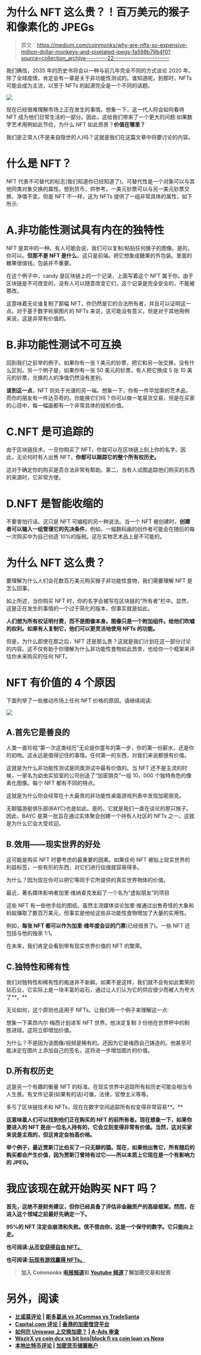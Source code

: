 # 为什么 NFT 这么贵？！百万美元的猴子和像素化的 JPEGs

> 原文：<https://medium.com/coinmonks/why-are-nfts-so-expensive-million-dollar-monkeys-and-pixelated-jpegs-fa598b79b4f0?source=collection_archive---------22----------------------->

我们确信，2035 年的历史书将会以一种与前几年完全不同的方式谈论 2020 年。除了全球疫情，肯定会有一章是关于非功能性测试的。谁知道呢，到那时，NFTs 可能会成为主流，以至于 NFTs 的起源完全是一个不同的话题。

![](img/9d4a889630d5a0b9c6a455eb418a607a.png)

现在已经很难理解市场上正在发生的事情。想象一下，这一代人将会如何看待 NFT 成为他们日常生活的一部分。因此，这给我们带来了一个更大的问题:如果数字艺术用例如此节俭，为什么 NFT 如此昂贵？**价值在哪里？**

我们是正常人(不是来自隐世的人)吗？这就是我们在这篇文章中将要讨论的内容。

# 什么是 NFT？

NFT 代表不可替代的标志(我们知道你已经知道了)。可替代性是一个对象可以与其他同类对象交换的属性。想到货币，供参考。一美元钞票可以与另一美元钞票交换，净值不变。但是 NFT 不一样。这为 NFTs 提供了一组非常具体的属性，如下所示:

# A.非功能性测试具有内在的独特性

NFT 是其中的一种。有人可能会说，我们可以复制/粘贴任何猴子的图像。是的，你可以。**但那不是 NFT 是什么**。这只是前端。把它想象成糖果的外包装。里面的糖果很值钱。包装并不重要。

在这个例子中，candy 是区块链上的一个记录，上面写着这个 NFT 属于你。由于区块链是不可改变的，没有人可以随意改变它们，这个记录是完全安全的，不能被篡改。

这意味着无论谁复制了那幅 NFT，你仍然是它的合法所有者，并且可以证明这一点。对于基于数字轮廓图片的 NFTs 来说，这可能没有意义，但是对于其他用例来说，这是非常有价值的。

# B.非功能性测试不可互换

回到我们之前举的例子。如果你有一张 1 美元的钞票，把它和另一张交换，没有什么区别。另一个例子是，如果你有一张 50 美元的钞票，有人把它换成 5 张 10 美元的钞票，兑换的人的净值仍然没有差别。

**谈到这一点**，NFT 则处于光谱的另一端。想象一下，你有一件毕加索的艺术品，而你的朋友有一件达芬奇的。你能换它们吗？你可以做一笔易货交易，但是在买家的心目中，每一幅画都有一个非常具体的投机价值。

# C.NFT 是可追踪的

由于区块链技术，一旦你购买了 NFT，你就可以在区块链上刻上你的名字。因此，无论何时有人出售 NFT，**你都可以跟踪它的整个所有权历史。**

这对于确定你的购买是否合法非常有帮助。第二，当有人试图追踪他们购买的东西的来源时，它非常方便。

# D.NFT 是智能收缩的

不要害怕行话。这只是 NFT 可编程的另一种说法。当一个 NFT 被创建时，**创建者可以输入一组管理它的先决条件**。例如，一幅数码画的创作者可能会在随后的每一次购买中为自己创造 10%的版税。这在实物艺术品上是不可能的。

# 为什么 NFT 这么贵？

要理解为什么人们会花数百万美元购买猴子非功能性食物，我们需要理解 NFT 是怎么回事。

如上所述，当你购买 NFT 时，你的名字会被写在区块链的“所有者”栏中。显然，这是正在发生的事情的一个过于简化的版本，但事实就是如此。

**人们想为所有权证明付费，而不是图像本身。图像只是一个附加组件。给他们吹嘘的权利。如果有人复制它，他们可以更灵活地使用 NFTs 的功能。**

但是，为什么即使在那之后，NFT 还是那么贵？这就是我们计划在这一部分讨论的内容。这不仅有助于你理解为什么非功能性食物如此昂贵，也给你一个框架来评估你未来购买的任何 NFT。

# NFT 有价值的 4 个原因

下面列举了一些推动市场上任何 NFT 价格的原因。请继续阅读:

![](img/771808fbf19586ebb5acb0c3faa52176.png)

## A.首先它是善良的

人类一直珍视“第一次这类经历”无论是你童年的第一步，你的第一份薪水，还是你的初吻。这永远是值得记住的事情。任何第一的东西，对我们来说都很有价值。

这就是为什么非功能性测试是同类测试中最有价值的。当 NFT 还不是主流的时候，一家名为幼虫实验室的公司创造了“加密朋克”一组 10，000 个独特角色的像素化图像。每个 NFT 都有不同的特点。

这就是为什么你会经常在十大最贵的非功能性桌面游戏列表中发现加密朋克。

无聊猿游艇俱乐部(BAYC)也是如此。是的，它就是我们一直在谈论的那只猴子。因此，BAYC 是第一批旨在通过实体聚会创建一个持有人社区的 NFTs 之一。这就是为什么它会大受欢迎。

## B.效用——现实世界的好处

这可能是购买 NFT 时要考虑的最重要的因素。如果任何 NFT 被贴上现实世界的利益标签，一些有形的东西，对它们进行估值就容易得多。

为什么？因为现在你可以把它等同于它所提供的真实世界物体的价值。

最近，著名媒体影响者加里·维纳查克发起了一个名为“虚拟朋友”的项目

这些 NFT 有一些他手绘的图纸。虽然主流媒体谈论加里·维通过出售奇怪的大象和蚂蚁赚取了数百万美元，但事实是他给这些非功能性食物增加了大量的实用性。

例如，**每张 NFT 都可以作为加里·维年度会议的门票**(已经很贵了)。一些 NFT 还包括与他的独家 1:1。

在未来，我们肯定会看到带有现实世界价值的 NFT 的繁荣。

## C.独特性和稀有性

我们对独特性和稀有性的痴迷并不新鲜。如果不是这样，我们就不会有如此繁荣的钻石业。它实际上是一块丰富的岩石，通过让人们认为它的供应很少而被人为夸大了**。**

无论如何，这个原则也适用于 NFTs。让我们用一个例子来理解这一点:

想象一下莱昂内尔·梅西计划进军 NFT 世界。他决定复制 3 份他在世界杯中的制胜进球。这将立即增加价值。

为什么？不是因为该图像/视频是稀有的。还因为它是梅西自己铸造的。他甚至可能决定在图片上添加自己的签名，这将进一步增加图片的价值。

## D.所有权历史

这是另一个有趣的衡量 NFT 的标准。在现实世界中追踪所有权历史可能会相当令人生畏。有文件记录(如果有的话)可循，法律，官僚主义等等。

多亏了区块链技术和 NFTs，现在在数字空间追踪所有权变得非常容易**。**

**这意味着人们可以找到他们正在购买的 NFT 的前所有者。现在想象一下，如果你要进入的 NFT 是由一位名人持有的，它会立刻变得非常有价值。当然，这对买家来说是主观的，但这肯定会抬高价格。**

**举个例子，最近贾斯汀比伯买了一只无聊的猿。现在，如果他出售它，所有随后的购买都会产生价值，因为贾斯汀曾持有过它——所以本质上它现在是一个有影响力的 JPEG。**

# **我应该现在就开始购买 NFT 吗？**

**首先，这绝不是财务建议，但你已经具备了评估非金融资产的高级框架。然而，在进入这个领域之前最好先确定一下。**

**95%的 NFT 注定会崩溃和失败。信不信由你，这是一个保守的数字。它只能向上走。**

**也可阅读:[从币安获得自由 NFT。](https://accounts.binance.com/en/register?ref=75826706)**

**也可阅读:[玩现有游戏赢得 NFTs。](https://accounts.binance.com/en/register?ref=75826706)**

> **加入 Coinmonks [电报频道](https://t.me/coincodecap)和 [Youtube 频道](https://www.youtube.com/c/coinmonks/videos)了解加密交易和投资**

# **另外，阅读**

*   **[比诺莫评论](https://coincodecap.com/binomo-review) | [斯多葛派 vs 3Commas vs TradeSanta](https://coincodecap.com/stoic-vs-3commas-vs-tradesanta)**
*   **[Capital.com 评论](https://coincodecap.com/capital-com-review) | [香港的加密借贷平台](https://coincodecap.com/crypto-lending-hong-kong)**
*   **[如何在 Uniswap 上交换加密？](https://coincodecap.com/swap-crypto-on-uniswap) | [A-Ads 审查](https://coincodecap.com/a-ads-review)**
*   **[WazirX vs coin dcx vs bit bns](/coinmonks/wazirx-vs-coindcx-vs-bitbns-149f4f19a2f1)|[block fi vs coin loan vs Nexo](/coinmonks/blockfi-vs-coinloan-vs-nexo-cb624635230d)**
*   **[本地比特币评论](/coinmonks/localbitcoins-review-6cc001c6ed56) | [加密货币储蓄账户](https://coincodecap.com/cryptocurrency-savings-accounts)**
